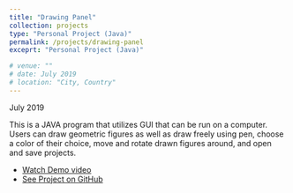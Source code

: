 ```yaml
---
title: "Drawing Panel"
collection: projects
type: "Personal Project (Java)"
permalink: /projects/drawing-panel
exceprt: "Personal Project (Java)"

# venue: ""
# date: July 2019
# location: "City, Country"
---
```

July 2019

This is a JAVA program that utilizes GUI that can be run on a computer. Users can draw geometric figures as well as draw freely using pen, choose a color of their choice, move and rotate drawn figures around, and open and save projects. 

* [Watch Demo video](https://tinyurl.com/drawingpanel)
* [See Project on GitHub](https://github.com/irenelee5645/DrawingPanel.git)

